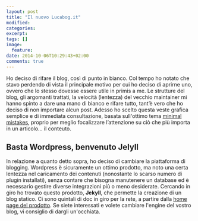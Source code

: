 ```yaml
---
layout: post
title: "Il nuovo Lucabog.it"
modified:
categories: 
excerpt:
tags: []
image:
  feature:
date: 2014-10-06T10:29:43+02:00
comments: true
---
```


Ho deciso di rifare il blog, così di punto in bianco. Col tempo ho notato che stavo perdendo di vista il principale motivo per cui ho deciso di aprirne uno, ovvero che lo stesso dovesse essere utile in primis a me. Le strutture del blog, gli argomanti trattati, la velocità (lentezza) del vecchio maintainer mi hanno spinto a dare una mano di bianco e rifare tutto, tant’è vero che ho deciso di non importare alcun post. Adesso ho scelto questa veste grafica semplice e di immediata consultazione, basata sull'ottimo tema [minimal mistakes](http://mmistakes.github.io/minimal-mistakes/), proprio per meglio focalizzare l’attenzione su ciò che più importa in un articolo… il conteuto.

## Basta Wordpress, benvenuto Jelyll
In relazione a quanto detto sopra, ho deciso di cambiare la piattaforma di blogging. Wordpress è sicuramente un ottimo prodotto, ma noto una certa lentezza nel caricamento dei contenuti (nonostante lo scarso numero di plugin installati), senza contare che bisogna manutenere un database ed è necessario gestire diverse integrazioni più o meno desiderate. Cercando in giro ho trovato questo prodotto, **Jekyll**, che permette la creazione di un blog statico. Ci sono quintali di doc in giro per la rete, a partire dalla [home page del prodotto](http://jekyllrb.com/). Se siete interessati e volete cambiare l'engine del vostro blog, vi consiglio di dargli un'occhiata.
